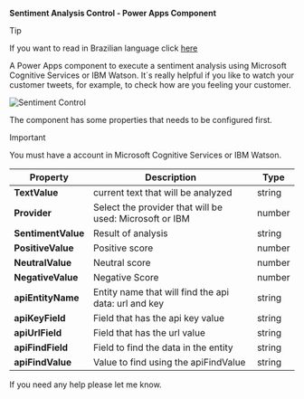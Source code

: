 **Sentiment Analysis Control - Power Apps Component**

> [!TIP]
> If you want to read in Brazilian language click [here](readme.pt-br.md)

A Power Apps component to execute a sentiment analysis using Microsoft Cognitive Services or IBM Watson. It´s really helpful if you like to watch your customer tweets, for example, to check how are you feeling your customer.

![Sentiment Control](https://blog.michaelfp.com.br/wp-content/uploads/2020/06/Video_2020-06-02_235034.gif)

The component has some properties that needs to be configured first.

> [!IMPORTANT]
> You must have a account in Microsoft Cognitive Services or IBM Watson.

| Property           | Description                                             | Type   |
| ------------------ | ------------------------------------------------------- | ------ |
| **TextValue**      | current text that will be analyzed                      | string |
| **Provider**       | Select the provider that will be used: Microsoft or IBM | number |
| **SentimentValue** | Result of analysis                                      | string |
| **PositiveValue**  | Positive score                                          | number |
| **NeutralValue**   | Neutral score                                           | number |
| **NegativeValue**  | Negative Score                                          | number |
| **apiEntityName**  | Entity name that will find the api data: url and key    | string |
| **apiKeyField**    | Field that has the api key value                        | string |
| **apiUrlField**    | Field that has the url value                            | string |
| **apiFindField**   | Field to find the data in the entity                    | string |
| **apiFindValue**   | Value to find using the apiFindValue                    | string |

If you need any help please let me know.
